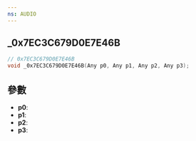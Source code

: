 ```yaml
---
ns: AUDIO
---
```

## _0x7EC3C679D0E7E46B

```c
// 0x7EC3C679D0E7E46B
void _0x7EC3C679D0E7E46B(Any p0, Any p1, Any p2, Any p3);
```


## 參數
* **p0**: 
* **p1**: 
* **p2**: 
* **p3**: 

